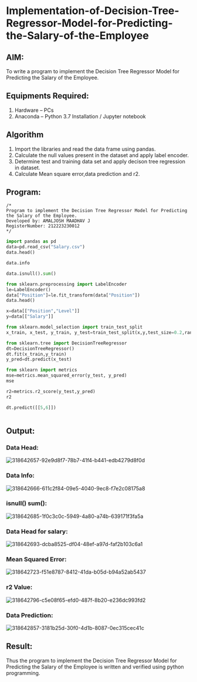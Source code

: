 # Implementation-of-Decision-Tree-Regressor-Model-for-Predicting-the-Salary-of-the-Employee

## AIM:
To write a program to implement the Decision Tree Regressor Model for Predicting the Salary of the Employee.

## Equipments Required:
1. Hardware – PCs
2. Anaconda – Python 3.7 Installation / Jupyter notebook

## Algorithm
1. Import the libraries and read the data frame using pandas.
2. Calculate the null values present in the dataset and apply label encoder.
3. Determine test and training data set and apply decison tree regression in dataset.
4. Calculate Mean square error,data prediction and r2. 

## Program:
```
/*
Program to implement the Decision Tree Regressor Model for Predicting the Salary of the Employee.
Developed by: AMALJOSH MAADHAV J
RegisterNumber: 212223230012 
*/
```
```python
import pandas as pd
data=pd.read_csv("Salary.csv")
data.head()

data.info

data.isnull().sum()

from sklearn.preprocessing import LabelEncoder
le=LabelEncoder()
data["Position"]=le.fit_transform(data["Position"])
data.head()

x=data[["Position","Level"]]
y=data[["Salary"]]

from sklearn.model_selection import train_test_split
x_train, x_test, y_train, y_test=train_test_split(x,y,test_size=0.2,random_state=2)

from sklearn.tree import DecisionTreeRegressor
dt=DecisionTreeRegressor()
dt.fit(x_train,y_train)
y_pred=dt.predict(x_test)

from sklearn import metrics
mse=metrics.mean_squared_error(y_test, y_pred)
mse

r2=metrics.r2_score(y_test,y_pred)
r2

dt.predict([[5,6]])



```

## Output:
### Data Head:
![318642657-92e9d8f7-78b7-41f4-b441-edb4279d8f0d](https://github.com/codedbykishore/Implementation-of-Decision-Tree-Regressor-Model-for-Predicting-the-Salary-of-the-Employee/assets/147139122/5eef2abc-af52-4680-a9a6-981c17f9c0d6)


### Data Info:
![318642666-611c2f84-09e5-4040-9ec8-f7e2c08175a8](https://github.com/codedbykishore/Implementation-of-Decision-Tree-Regressor-Model-for-Predicting-the-Salary-of-the-Employee/assets/147139122/f5902a3b-2954-46d4-b6b2-d527ec4731d6)



### isnull() sum():
![318642685-1f0c3c0c-5949-4a80-a74b-639171f3fa5a](https://github.com/codedbykishore/Implementation-of-Decision-Tree-Regressor-Model-for-Predicting-the-Salary-of-the-Employee/assets/147139122/3c019e05-e7af-4c80-ab2a-1bfe51037e52)


### Data Head for salary:
![318642693-dcba8525-df04-48ef-a97d-faf2b103c6a1](https://github.com/codedbykishore/Implementation-of-Decision-Tree-Regressor-Model-for-Predicting-the-Salary-of-the-Employee/assets/147139122/a0174370-74ff-43d8-a253-41e54996899a)


### Mean Squared Error:
![318642723-f51e8787-8412-41da-b05d-b94a52ab5437](https://github.com/codedbykishore/Implementation-of-Decision-Tree-Regressor-Model-for-Predicting-the-Salary-of-the-Employee/assets/147139122/bc3f3a7a-8822-401b-af9c-dc20a8bf85d2)

  

### r2 Value:
![318642796-c5e08f65-efd0-487f-8b20-e236dc993fd2](https://github.com/codedbykishore/Implementation-of-Decision-Tree-Regressor-Model-for-Predicting-the-Salary-of-the-Employee/assets/147139122/4b33127f-1422-4c56-b277-701b853d219e)


### Data Prediction:
![318642857-3181b25d-30f0-4d1b-8087-0ec315cec41c](https://github.com/codedbykishore/Implementation-of-Decision-Tree-Regressor-Model-for-Predicting-the-Salary-of-the-Employee/assets/147139122/8005a6b3-9da9-4199-a0e4-11a389f5b470)




## Result:
Thus the program to implement the Decision Tree Regressor Model for Predicting the Salary of the Employee is written and verified using python programming.
